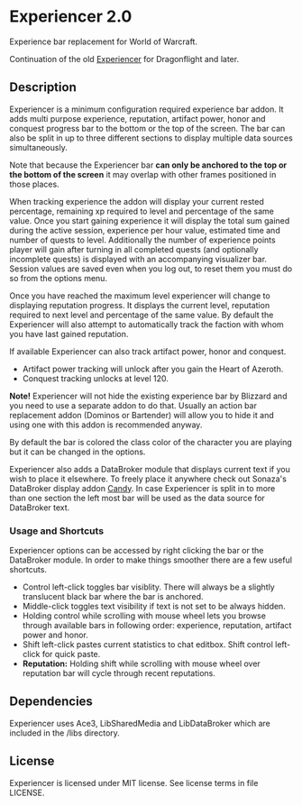 # Experiencer 2.0
Experience bar replacement for World of Warcraft.

Continuation of the old [Experiencer](https://www.curseforge.com/wow/addons/experiencer) for Dragonflight and later.

## Description
Experiencer is a minimum configuration required experience bar addon. It adds multi purpose experience, reputation, artifact power, honor and conquest progress bar to the bottom or the top of the screen. The bar can also be split in up to three different sections to display multiple data sources simultaneously. 

Note that because the Experiencer bar **can only be anchored to the top or the bottom of the screen** it may overlap with other frames positioned in those places.

When tracking experience the addon will display your current rested percentage, remaining xp required to level and percentage of the same value. Once you start gaining experience it will display the total sum gained during the active session, experience per hour value, estimated time and number of quests to level. Additionally the number of experience points player will gain after turning in all completed quests (and optionally incomplete quests) is displayed with an accompanying visualizer bar. Session values are saved even when you log out, to reset them you must do so from the options menu.

Once you have reached the maximum level experiencer will change to displaying reputation progress. It displays the current level, reputation required to next level and percentage of the same value. By default the Experiencer will also attempt to automatically track the faction with whom you have last gained reputation.

If available Experiencer can also track artifact power, honor and conquest.  
- Artifact power tracking will unlock after you gain the Heart of Azeroth.  
- Conquest tracking unlocks at level 120.

**Note!** Experiencer will not hide the existing experience bar by Blizzard and you need to use a separate addon to do that. Usually an action bar replacement addon (Dominos or Bartender) will allow you to hide it and using one with this addon is recommended anyway.

By default the bar is colored the class color of the character you are playing but it can be changed in the options.

Experiencer also adds a DataBroker module that displays current text if you wish to place it elsewhere. To freely place it anywhere check out Sonaza's DataBroker display addon [Candy](https://www.curseforge.com/wow/addons/candy). In case Experiencer is split in to more than one section the left most bar will be used as the data source for DataBroker text.

### Usage and Shortcuts
Experiencer options can be accessed by right clicking the bar or the DataBroker module. In order to make things smoother there are a few useful shortcuts.  
- Control left-click toggles bar visiblity. There will always be a slightly translucent black bar where the bar is anchored.  
- Middle-click toggles text visibility if text is not set to be always hidden.  
- Holding control while scrolling with mouse wheel lets you browse through available bars in following order: experience, reputation, artifact power and honor.  
- Shift left-click pastes current statistics to chat editbox. Shift control left-click for quick paste.  
- **Reputation:** Holding shift while scrolling with mouse wheel over reputation bar will cycle through recent reputations.  

## Dependencies
Experiencer uses Ace3, LibSharedMedia and LibDataBroker which are included in the /libs directory.

## License
Experiencer is licensed under MIT license. See license terms in file LICENSE.